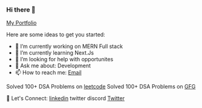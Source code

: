 ### Hi there 👋
<!-- 
**Mayankmishra110/Mayankmishra110** is a ✨ _special_ ✨ repository because its `README.md` (this file) appears on your GitHub profile.
 -->
[My Portfolio](https://mayankcseportfolio.netlify.app/)

Here are some ideas to get you started:

- 🔭 I’m currently working on MERN Full stack 
- 🌱 I’m currently learning Next.Js
- 🤔 I’m looking for help with opportunites
- 💬 Ask me about: Development 
- 📫 How to reach me: [Email](kmmay15@gmail.com)

Solved 100+ DSA Problems on [leetcode](https://leetcode.com/Mayank110/)
Solved 100+ DSA Problems on [GFG](https://auth.geeksforgeeks.org/user/kmmay15/)

🔗 Let's Connect:
[linkedin](https://www.linkedin.com/in/mayankmishracse/) twitter discord
[Twitter](https://twitter.com/mayankkrmishra0)
‍

